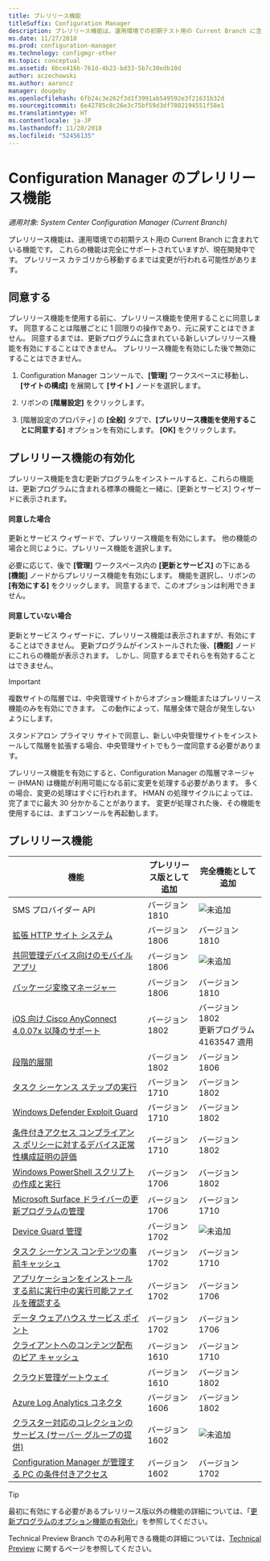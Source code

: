 ```yaml
---
title: プレリリース機能
titleSuffix: Configuration Manager
description: プレリリース機能は、運用環境での初期テスト用の Current Branch に含まれている機能です。
ms.date: 11/27/2018
ms.prod: configuration-manager
ms.technology: configmgr-other
ms.topic: conceptual
ms.assetid: 6bce416b-761d-4b23-bd33-5b7c30edb10d
author: aczechowski
ms.author: aaroncz
manager: dougeby
ms.openlocfilehash: 6fb24c3e262f3d1f3991ab549592e3f21631b32d
ms.sourcegitcommit: 6e42785c8c26e3c75bf59d3df7802194551f58e1
ms.translationtype: HT
ms.contentlocale: ja-JP
ms.lasthandoff: 11/28/2018
ms.locfileid: "52456135"
---
```

# <a name="pre-release-features-in-configuration-manager"></a>Configuration Manager のプレリリース機能

*適用対象: System Center Configuration Manager (Current Branch)*

プレリリース機能は、運用環境での初期テスト用の Current Branch に含まれている機能です。 これらの機能は完全にサポートされていますが、現在開発中です。 プレリリース カテゴリから移動するまでは変更が行われる可能性があります。



## <a name="give-consent"></a>同意する  

プレリリース機能を使用する前に、プレリリース機能を使用することに同意します。 同意することは階層ごとに 1 回限りの操作であり、元に戻すことはできません。 同意するまでは、更新プログラムに含まれている新しいプレリリース機能を有効にすることはできません。 プレリリース機能を有効にした後で無効にすることはできません。

1. Configuration Manager コンソールで、**[管理]** ワークスペースに移動し、**[サイトの構成]** を展開して **[サイト]** ノードを選択します。  

2. リボンの **[階層設定]** をクリックします。  

3. [階層設定のプロパティ] の **[全般]** タブで、**[プレリリース機能を使用することに同意する]** オプションを有効にします。 **[OK]** をクリックします。  



## <a name="enabling-pre-release-features"></a>プレリリース機能の有効化

プレリリース機能を含む更新プログラムをインストールすると、これらの機能は、更新プログラムに含まれる標準の機能と一緒に、[更新とサービス] ウィザードに表示されます。

#### <a name="if-you-have-given-consent"></a>同意した場合
更新とサービス ウィザードで、プレリリース機能を有効にします。 他の機能の場合と同じように、プレリリース機能を選択します。     

必要に応じて、後で **[管理]** ワークスペース内の **[更新とサービス]** の下にある **[機能]** ノードからプレリリース機能を有効にします。 機能を選択し、リボンの **[有効にする]** をクリックします。 同意するまで、このオプションは利用できません。

#### <a name="if-you-havent-given-consent"></a>同意していない場合
更新とサービス ウィザードに、プレリリース機能は表示されますが、有効にすることはできません。 更新プログラムがインストールされた後、**[機能]** ノードにこれらの機能が表示されます。 しかし、同意するまでそれらを有効することはできません。


> [!Important]  
> 複数サイトの階層では、中央管理サイトからオプション機能またはプレリリース機能のみを有効にできます。 この動作によって、階層全体で競合が発生しないようにします。 <!--507197-->  
> 
> スタンドアロン プライマリ サイトで同意し、新しい中央管理サイトをインストールして階層を拡張する場合、中央管理サイトでもう一度同意する必要があります。  

プレリリース機能を有効にすると、Configuration Manager の階層マネージャー (HMAN) は機能が利用可能になる前に変更を処理する必要があります。 多くの場合、変更の処理はすぐに行われます。 HMAN の処理サイクルによっては、完了までに最大 30 分かかることがあります。 変更が処理された後、その機能を使用するには、まずコンソールを再起動します。



## <a name="pre-release-features"></a>プレリリース機能

<!--Note/tip for target article

> [!Note]  
> In this version of Configuration Manager, <feature name> is a pre-release feature. To enable it, see [Pre-release features](/sccm/core/servers/manage/pre-release-features).  


> [!Tip]  
> This feature was first introduced in version 1702 as a [pre-release feature](/sccm/core/servers/manage/pre-release-features). Beginning with version 1706, this feature is no longer a pre-release feature.  

-->


| 機能          | プレリリース版として追加 | 完全機能として追加 |  
|------------------|----------------------|-------------------------|
| SMS プロバイダー API <!--1359052--> | バージョン 1810 | ![未追加](media/red_x.png) |
| [拡張 HTTP サイト システム](/sccm/core/plan-design/hierarchy/enhanced-http) <!--1356889,1358228--> | バージョン 1806 | バージョン 1810 |
| [共同管理デバイス向けのモバイル アプリ](/sccm/core/clients/manage/co-management-switch-workloads#workloads-able-to-be-transitioned-to-intune) <!--1357892--> | バージョン 1806 | ![未追加](media/red_x.png) |
| [パッケージ変換マネージャー](/sccm/apps/pcm/package-conversion-manager) <!--1357861--> | バージョン 1806 | バージョン 1810 |
| [iOS 向け Cisco AnyConnect 4.0.07x 以降のサポート](/sccm/mdm/deploy-use/create-vpn-profiles) <!--1357393--> | バージョン 1802 | バージョン 1802 <br>更新プログラム 4163547 適用 |
| [段階的展開](/sccm/osd/deploy-use/create-phased-deployment-for-task-sequence) <!--1356837--> | バージョン 1802 | バージョン 1806 |
| [タスク シーケンス ステップの実行](/sccm/osd/deploy-use/manage-task-sequences-to-automate-tasks#add-child-task-sequences-to-a-task-sequence) <!--1261338--> |  バージョン 1710 | バージョン 1802 |
| [Windows Defender Exploit Guard](/sccm/protect/deploy-use/create-deploy-exploit-guard-policy) <!--1355468--> | バージョン 1710 | バージョン 1802 |
| [条件付きアクセス コンプライアンス ポリシーに対するデバイス正常性構成証明の評価](/sccm/mdm/deploy-use/manage-access-to-o365-services-for-pcs-managed-by-sccm) <!--1235616--> | バージョン 1710 | バージョン 1802 |
| [Windows PowerShell スクリプトの作成と実行](/sccm/apps/deploy-use/create-deploy-scripts) <!--1236459--> | バージョン 1706 | バージョン 1802 |
| [Microsoft Surface ドライバーの更新プログラムの管理](/sccm/sum/get-started/configure-classifications-and-products) <!--1098490--> | バージョン 1706 | バージョン 1710 |
| [Device Guard 管理](/sccm/protect/deploy-use/use-device-guard-with-configuration-manager) <!--1355092 (1319346)--> | バージョン 1702 | ![未追加](media/red_x.png) |
| [タスク シーケンス コンテンツの事前キャッシュ](/sccm/osd/deploy-use/create-a-task-sequence-to-upgrade-an-operating-system#configure-pre-cache-content) <!--1021244--> | バージョン 1702 | バージョン 1710 |
| [アプリケーションをインストールする前に実行中の実行可能ファイルを確認する](/sccm/apps/deploy-use/deploy-applications#how-to-check-for-running-executable-files-before-installing-an-application) <!--1284624--> | バージョン 1702 | バージョン 1706 |
| [データ ウェアハウス サービス ポイント](/sccm/core/servers/manage/data-warehouse) <!--1277922--> | バージョン 1702 | バージョン 1706 |
| [クライアントへのコンテンツ配布のピア キャッシュ](/sccm/core/plan-design/hierarchy/client-peer-cache) <!--1101436--> | バージョン 1610 | バージョン 1710 |
| [クラウド管理ゲートウェイ](/sccm/core/clients/manage/plan-cloud-management-gateway) <!--1101764--> | バージョン 1610 | バージョン 1802 |
| [Azure Log Analytics コネクタ](/sccm/core/clients/manage/sync-data-log-analytics) <!--1236739--> | バージョン 1606 | バージョン 1802 |
| [クラスター対応のコレクションのサービス (サーバー グループの提供)](/sccm/core/get-started/capabilities-in-technical-preview-1605#BKMK_ServerGroups) <!--1081776--> | バージョン 1602 | ![未追加](media/red_x.png) |
| [Configuration Manager が管理する PC の条件付きアクセス](/sccm/mdm/deploy-use/manage-access-to-o365-services-for-pcs-managed-by-sccm) <!--  --> | バージョン 1602 | バージョン 1702 |

<!--Image used = ![Not yet](media/red_x.png) -->

> [!Tip]  
> 最初に有効にする必要があるプレリリース版以外の機能の詳細については、「[更新プログラムのオプション機能の有効化](/sccm/core/servers/manage/install-in-console-updates#bkmk_options)」を参照してください。  
> 
> Technical Preview Branch でのみ利用できる機能の詳細については、[Technical Preview](/sccm/core/get-started/technical-preview) に関するページを参照してください。  
